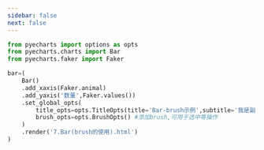 ```yaml
---
sidebar: false
next: false
---
```

<BlogInfo/>






```python
from pyecharts import options as opts
from pyecharts.charts import Bar
from pyecharts.faker import Faker

bar=(
    Bar()
    .add_xaxis(Faker.animal)
    .add_yaxis('数量',Faker.values())
    .set_global_opts(
        title_opts=opts.TitleOpts(title='Bar-brush示例',subtitle='我是副标题'),
        brush_opts=opts.BrushOpts() #添加brush,可用于选中等操作
    )
    .render('7.Bar(brush的使用).html')
)
```






<ActionBox />
        
<style>#top-box {margin-top:0.5rem!important;}</style>